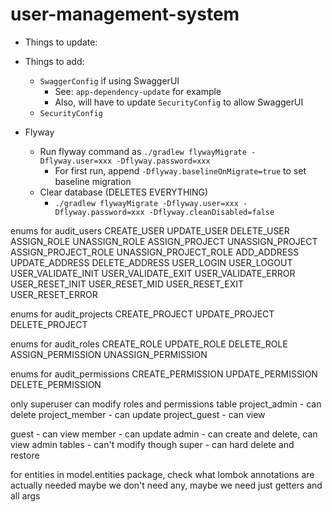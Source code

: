 # user-management-system

* Things to update:
 * Things to add:
     * `SwaggerConfig` if using SwaggerUI
         * See: `app-dependency-update` for example
         * Also, will have to update `SecurityConfig` to allow SwaggerUI
     * `SecurityConfig`

* Flyway
  * Run flyway command as `./gradlew flywayMigrate -Dflyway.user=xxx -Dflyway.password=xxx`
    * For first run, append `-Dflyway.baselineOnMigrate=true` to set baseline migration
  * Clear database (DELETES EVERYTHING)
    * `./gradlew flywayMigrate -Dflyway.user=xxx -Dflyway.password=xxx -Dflyway.cleanDisabled=false`


enums for audit_users
    CREATE_USER
    UPDATE_USER
    DELETE_USER
    ASSIGN_ROLE
    UNASSIGN_ROLE
    ASSIGN_PROJECT
    UNASSIGN_PROJECT
    ASSIGN_PROJECT_ROLE
    UNASSIGN_PROJECT_ROLE
    ADD_ADDRESS
    UPDATE_ADDRESS
    DELETE_ADDRESS
    USER_LOGIN
    USER_LOGOUT
    USER_VALIDATE_INIT
    USER_VALIDATE_EXIT
    USER_VALIDATE_ERROR
    USER_RESET_INIT
    USER_RESET_MID
    USER_RESET_EXIT
    USER_RESET_ERROR

enums for audit_projects
    CREATE_PROJECT
    UPDATE_PROJECT
    DELETE_PROJECT

enums for audit_roles
    CREATE_ROLE
    UPDATE_ROLE
    DELETE_ROLE
    ASSIGN_PERMISSION
    UNASSIGN_PERMISSION

enums for audit_permissions
    CREATE_PERMISSION
    UPDATE_PERMISSION
    DELETE_PERMISSION
    

only superuser can modify roles and permissions table
project_admin - can delete
project_member - can update
project_guest - can view

guest - can view
member - can update
admin - can create and delete, can view admin tables - can't modify though
super - can hard delete and restore

for entities in model.entities package, check what lombok annotations are actually needed
    maybe we don't need any, maybe we need just getters and all args
